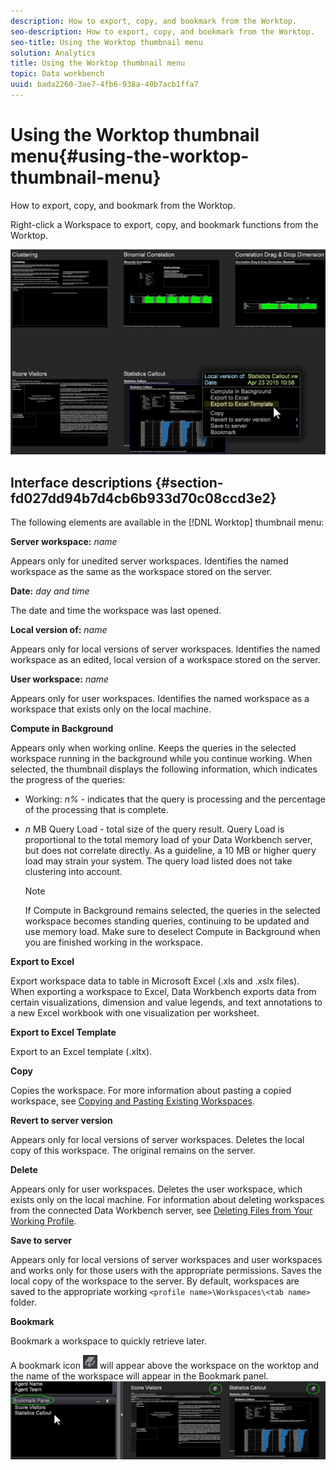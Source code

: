 ```yaml
---
description: How to export, copy, and bookmark from the Worktop.
seo-description: How to export, copy, and bookmark from the Worktop.
seo-title: Using the Worktop thumbnail menu
solution: Analytics
title: Using the Worktop thumbnail menu
topic: Data workbench
uuid: bada2260-3ae7-4fb6-938a-40b7acb1ffa7
---
```


# Using the Worktop thumbnail menu{#using-the-worktop-thumbnail-menu}

How to export, copy, and bookmark from the Worktop.

Right-click a Workspace to export, copy, and bookmark functions from the Worktop.

![](assets/thumbnail_menu.png)

## Interface descriptions {#section-fd027dd94b7d4cb6b933d70c08ccd3e2}

The following elements are available in the [!DNL Worktop] thumbnail menu:

**Server workspace:** *name*

Appears only for unedited server workspaces. Identifies the named workspace as the same as the workspace stored on the server.

**Date:** *day and time*

The date and time the workspace was last opened.

**Local version of:** *name*

Appears only for local versions of server workspaces. Identifies the named workspace as an edited, local version of a workspace stored on the server.

**User workspace:** *name*

Appears only for user workspaces. Identifies the named workspace as a workspace that exists only on the local machine.

**Compute in Background**

Appears only when working online. Keeps the queries in the selected workspace running in the background while you continue working. When selected, the thumbnail displays the following information, which indicates the progress of the queries:

* Working: *n%* - indicates that the query is processing and the percentage of the processing that is complete. 
* *n* MB Query Load - total size of the query result. Query Load is proportional to the total memory load of your Data Workbench server, but does not correlate directly. As a guideline, a 10 MB or higher query load may strain your system. The query load listed does not take clustering into account.

  >[!NOTE]
  >
  >If Compute in Background remains selected, the queries in the selected workspace becomes standing queries, continuing to be updated and use memory load. Make sure to deselect Compute in Background when you are finished working in the workspace.

**Export to Excel**

Export workspace data to table in Microsoft Excel (.xls and .xslx files). When exporting a workspace to Excel, Data Workbench exports data from certain visualizations, dimension and value legends, and text annotations to a new Excel workbook with one visualization per worksheet.

**Export to Excel Template**

Export to an Excel template (.xltx).

**Copy**

Copies the workspace. For more information about pasting a copied workspace, see [Copying and Pasting Existing Workspaces](../../home/c-get-started/c-work-worksp/c-create-worksp.md#section-f91ae89b845640c9a4a52820a6110e65).

**Revert to server version**

Appears only for local versions of server workspaces. Deletes the local copy of this workspace. The original remains on the server.

**Delete**

Appears only for user workspaces. Deletes the user workspace, which exists only on the local machine. For information about deleting workspaces from the connected Data Workbench server, see [Deleting Files from Your Working Profile](../../home/c-get-started/c-admin-intrf/c-prof-mgr/t-del-files-wkg-prof.md#task-1e29c25e6c824cc9b51cb651e835856b).

**Save to server**

Appears only for local versions of server workspaces and user workspaces and works only for those users with the appropriate permissions. Saves the local copy of the workspace to the server. By default, workspaces are saved to the appropriate working `<profile name>\Workspaces\<tab name>` folder.

**Bookmark**

Bookmark a workspace to quickly retrieve later.

A bookmark icon ![](assets/bookmark_icon.png) will appear above the workspace on the worktop and the name of the workspace will appear in the Bookmark panel. ![](assets/bookmark_worktop.png)

